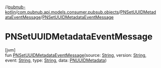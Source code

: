 //[pubnub-kotlin](../../../index.md)/[com.pubnub.api.models.consumer.pubsub.objects](../index.md)/[PNSetUUIDMetadataEventMessage](index.md)/[PNSetUUIDMetadataEventMessage](-p-n-set-u-u-i-d-metadata-event-message.md)

# PNSetUUIDMetadataEventMessage

[jvm]\
fun [PNSetUUIDMetadataEventMessage](-p-n-set-u-u-i-d-metadata-event-message.md)(source: [String](https://kotlinlang.org/api/latest/jvm/stdlib/kotlin/-string/index.html), version: [String](https://kotlinlang.org/api/latest/jvm/stdlib/kotlin/-string/index.html), event: [String](https://kotlinlang.org/api/latest/jvm/stdlib/kotlin/-string/index.html), type: [String](https://kotlinlang.org/api/latest/jvm/stdlib/kotlin/-string/index.html), data: [PNUUIDMetadata](../../com.pubnub.api.models.consumer.objects.uuid/-p-n-u-u-i-d-metadata/index.md))
